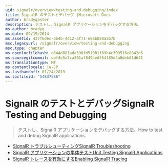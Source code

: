 ```yaml
---
uid: signalr/overview/testing-and-debugging/index
title: SignalR のテストとデバッグ |Microsoft Docs
author: bradygaster
description: テストし、SignalR アプリケーションをデバッグする方法。
ms.author: bradyg
ms.date: 09/19/2014
ms.assetid: 437f6dec-ab4b-4d12-af71-e8ab028aab7b
msc.legacyurl: /signalr/overview/testing-and-debugging
msc.type: chapter
ms.openlocfilehash: a644d881ada390fd51001f69b4c309516e8842d6
ms.sourcegitcommit: ebf4e5a7ca301af8494edf64f85d4a8deb61d641
ms.translationtype: MT
ms.contentlocale: ja-JP
ms.lasthandoff: 01/24/2019
ms.locfileid: "54837586"
---
```

<a name="signalr-testing-and-debugging"></a><span data-ttu-id="a26ea-103">SignalR のテストとデバッグ</span><span class="sxs-lookup"><span data-stu-id="a26ea-103">SignalR Testing and Debugging</span></span>
====================
> <span data-ttu-id="a26ea-104">テストし、SignalR アプリケーションをデバッグする方法。</span><span class="sxs-lookup"><span data-stu-id="a26ea-104">How to test and debug SignalR applications.</span></span>


- [<span data-ttu-id="a26ea-105">SignalR トラブルシューティング</span><span class="sxs-lookup"><span data-stu-id="a26ea-105">SignalR Troubleshooting</span></span>](troubleshooting.md)
- [<span data-ttu-id="a26ea-106">SignalR アプリケーションの単体テスト</span><span class="sxs-lookup"><span data-stu-id="a26ea-106">Unit Testing SignalR Applications</span></span>](unit-testing-signalr-applications.md)
- [<span data-ttu-id="a26ea-107">SignalR トレースを有効にする</span><span class="sxs-lookup"><span data-stu-id="a26ea-107">Enabling SignalR Tracing</span></span>](enabling-signalr-tracing.md)
